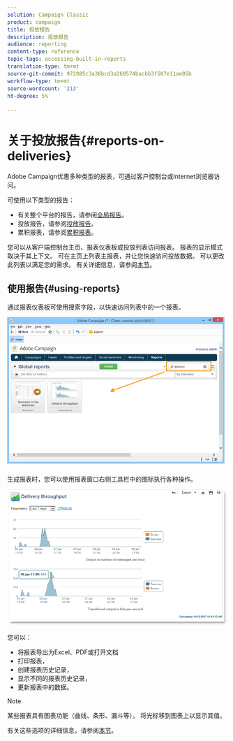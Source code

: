 ```yaml
---
solution: Campaign Classic
product: campaign
title: 投放报告
description: 投放报告
audience: reporting
content-type: reference
topic-tags: accessing-built-in-reports
translation-type: tm+mt
source-git-commit: 972885c3a38bcd3a260574bacbb3f507e11ae05b
workflow-type: tm+mt
source-wordcount: '213'
ht-degree: 5%

---
```



# 关于投放报告{#reports-on-deliveries}

Adobe Campaign优惠多种类型的报表，可通过客户控制台或Internet浏览器访问。

可使用以下类型的报告：

* 有关整个平台的报告，请参阅[全局报告](../../reporting/using/global-reports.md)。
* 投放报告，请参阅[投放报告](../../reporting/using/delivery-reports.md)。
* 累积报表，请参阅[累积报表](../../reporting/using/cumulative-reports.md)。

您可以从客户端控制台主页、报表仪表板或投放列表访问报表。 报表的显示模式取决于其上下文。 可在主页上列表主报表，并让您快速访问投放数据。 可以更改此列表以满足您的需求。 有关详细信息，请参阅[本节](../../reporting/using/about-reports-creation-in-campaign.md)。

## 使用报告{#using-reports}

通过报表仪表板可使用搜索字段，以快速访问列表中的一个报表。

![](assets/s_ncs_user_report_searchfield.png)

生成报表时，您可以使用报表窗口右侧工具栏中的图标执行各种操作。

![](assets/s_ncs_user_report_toolbar.png)

您可以：

* 将报表导出为Excel、PDF或打开文档
* 打印报表，
* 创建报表历史记录，
* 显示不同的报表历史记录，
* 更新报表中的数据。

>[!NOTE]
>
>某些报表具有图表功能（曲线、条形、漏斗等）。 将光标移到图表上以显示其值。

有关这些选项的详细信息，请参阅[本节](../../reporting/using/about-adobe-campaign-reporting-tools.md)。
